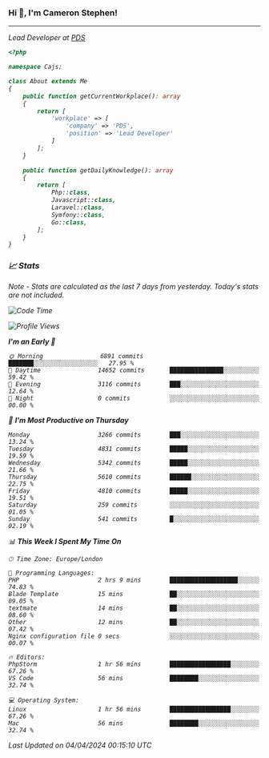 ### Hi 👋, I'm Cameron Stephen!
<hr>
<p><em>Lead Developer at <a href="https://prindatasolutions.co.uk">PDS</a></p>


```php
<?php

namespace Cajs;

class About extends Me
{
    public function getCurrentWorkplace(): array
    {
        return [
            'workplace' => [
                'company' => 'PDS',
                'position' => 'Lead Developer'
            ]
        ];
    }

    public function getDailyKnowledge(): array
    {
        return [
            Php::class,
            Javascript::class,
            Laravel::class,
            Symfony::class,
            Go::class,
        ];
    }
}
```

### 📈 Stats
<p><em>Note - Stats are calculated as the last 7 days from yesterday. Today's stats are not included.</em></p>


<!--START_SECTION:waka-->
![Code Time](http://img.shields.io/badge/Code%20Time-3%2C748%20hrs-blue)

![Profile Views](http://img.shields.io/badge/Profile%20Views-0-blue)

**I'm an Early 🐤** 

```text
🌞 Morning                6891 commits        ███████░░░░░░░░░░░░░░░░░░   27.95 % 
🌆 Daytime                14652 commits       ███████████████░░░░░░░░░░   59.42 % 
🌃 Evening                3116 commits        ███░░░░░░░░░░░░░░░░░░░░░░   12.64 % 
🌙 Night                  0 commits           ░░░░░░░░░░░░░░░░░░░░░░░░░   00.00 % 
```
📅 **I'm Most Productive on Thursday** 

```text
Monday                   3266 commits        ███░░░░░░░░░░░░░░░░░░░░░░   13.24 % 
Tuesday                  4831 commits        █████░░░░░░░░░░░░░░░░░░░░   19.59 % 
Wednesday                5342 commits        █████░░░░░░░░░░░░░░░░░░░░   21.66 % 
Thursday                 5610 commits        ██████░░░░░░░░░░░░░░░░░░░   22.75 % 
Friday                   4810 commits        █████░░░░░░░░░░░░░░░░░░░░   19.51 % 
Saturday                 259 commits         ░░░░░░░░░░░░░░░░░░░░░░░░░   01.05 % 
Sunday                   541 commits         █░░░░░░░░░░░░░░░░░░░░░░░░   02.19 % 
```


📊 **This Week I Spent My Time On** 

```text
🕑︎ Time Zone: Europe/London

💬 Programming Languages: 
PHP                      2 hrs 9 mins        ███████████████████░░░░░░   74.83 % 
Blade Template           15 mins             ██░░░░░░░░░░░░░░░░░░░░░░░   09.05 % 
textmate                 14 mins             ██░░░░░░░░░░░░░░░░░░░░░░░   08.60 % 
Other                    12 mins             ██░░░░░░░░░░░░░░░░░░░░░░░   07.42 % 
Nginx configuration file 0 secs              ░░░░░░░░░░░░░░░░░░░░░░░░░   00.07 % 

🔥 Editors: 
PhpStorm                 1 hr 56 mins        █████████████████░░░░░░░░   67.26 % 
VS Code                  56 mins             ████████░░░░░░░░░░░░░░░░░   32.74 % 

💻 Operating System: 
Linux                    1 hr 56 mins        █████████████████░░░░░░░░   67.26 % 
Mac                      56 mins             ████████░░░░░░░░░░░░░░░░░   32.74 % 
```


 Last Updated on 04/04/2024 00:15:10 UTC
<!--END_SECTION:waka-->
